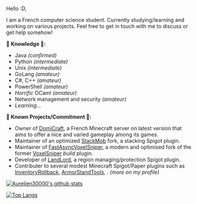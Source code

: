 Hello :D,

I am a French computer science student. Currently studying/learning and working on various projects.
Feel free to get in touch with me to discuss or get help somehow!

**__🌱 Knowledge 🌱:__**
- Java _(confirmed)_
- Python _(intermediate)_
- Unix _(intermediate)_
- GoLang _(amateur)_
- C#, C++ _(amateur)_
- PowerShell _(amateur)_
- _Horrific_ OCaml _(amateur)_
- Network management and security _(amateur)_
- _Learning..._

**__🔭 Known Projects/Commitment 🔭:__**
- Owner of [DomiCraft](https://domicraft.fr), a French Minecraft server on latest version that aims to offer a nice and varied gameplay among its games.
- Maintainer of an optimized [StackMob](https://github.com/Aurelien30000/StackMob-5) fork, a stacking Spigot plugin.
- Maintainer of [FastAsyncVoxelSniper](https://github.com/IntellectualSites/FastAsyncVoxelSniper), a modern and optimised fork of the former [VoxelSniper](https://github.com/TVPT/VoxelSniper) _build_ plugin.
- Developer of [LandLord](https://github.com/LandlordPlugin/LandLord), a region managing/protection Spigot plugin.
- Contributer to several modest Minecraft Spigot/Paper plugins such as [InventoryRollback](https://github.com/Aurelien30000/Inventory-Rollback), [ArmorStandTools](https://github.com/Aurelien30000/ArmorStandTools), . _(more on my profile)_


[![Aurelien30000's github stats](https://github-readme-stats-3sd0h9n7h-aurelien30000.vercel.app/api?username=Aurelien30000&count_private=true&show_icons=true&theme=tokyonight)](https://github.com/Aurelien30000/github-readme-stats)

[![Top Langs](https://github-readme-stats-3sd0h9n7h-aurelien30000.vercel.app/api/top-langs/?username=Aurelien30000&exclude_repo=github-readme-stats,deploy-code-server&count_private=true&show_icons=true&theme=tokyonight)](https://github.com/Aurelien30000/github-readme-stats)
<!--
**Aurelien30000/Aurelien30000** is a ✨ _special_ ✨ repository because its `README.md` (this file) appears on your GitHub profile.

Here are some ideas to get you started:

- 🔭 I’m currently working on ...
- 🌱 I’m currently learning ...
- 👯 I’m looking to collaborate on ...
- 🤔 I’m looking for help with ...
- 💬 Ask me about ...
- 📫 How to reach me: ...
- 😄 Pronouns: ...
- ⚡ Fun fact: ...
-->
